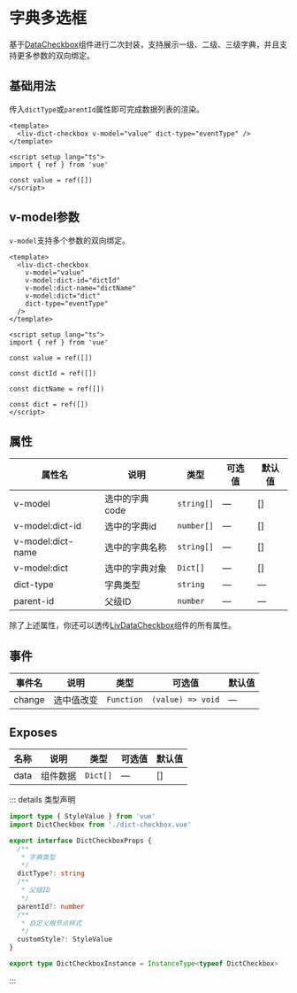 # 字典多选框

基于[DataCheckbox](./data-checkbox.md)组件进行二次封装，支持展示一级、二级、三级字典，并且支持更多参数的双向绑定。

## 基础用法

传入`dictType`或`parentId`属性即可完成数据列表的渲染。

```vue
<template>
  <liv-dict-checkbox v-model="value" dict-type="eventType" />
</template>

<script setup lang="ts">
import { ref } from 'vue'

const value = ref([])
</script>
```

## v-model参数

`v-model`支持多个参数的双向绑定。

```vue
<template>
  <liv-dict-checkbox
    v-model="value"
    v-model:dict-id="dictId"
    v-model:dict-name="dictName"
    v-model:dict="dict"
    dict-type="eventType"
  />
</template>

<script setup lang="ts">
import { ref } from 'vue'

const value = ref([])

const dictId = ref([])

const dictName = ref([])

const dict = ref([])
</script>
```

## 属性

| 属性名            | 说明           | 类型       | 可选值 | 默认值 |
| ----------------- | -------------- | ---------- | ------ | ------ |
| v-model           | 选中的字典code | `string[]` | —      | []     |
| v-model:dict-id   | 选中的字典id   | `number[]` | —      | []     |
| v-model:dict-name | 选中的字典名称 | `string[]` | —      | []     |
| v-model:dict      | 选中的字典对象 | `Dict[]`   | —      | []     |
| dict-type         | 字典类型       | `string`   | —      | —      |
| parent-id         | 父级ID         | `number`   | —      | —      |

除了上述属性，你还可以透传[LivDataCheckbox](./data-checkbox.md)组件的所有属性。

## 事件

| 事件名 | 说明       | 类型       | 可选值            | 默认值 |
| ------ | ---------- | ---------- | ----------------- | ------ |
| change | 选中值改变 | `Function` | `(value) => void` | —      |

## Exposes

| 名称 | 说明     | 类型     | 可选值 | 默认值 |
| ---- | -------- | -------- | ------ | ------ |
| data | 组件数据 | `Dict[]` | —      | []     |

::: details 类型声明

```ts
import type { StyleValue } from 'vue'
import DictCheckbox from './dict-checkbox.vue'

export interface DictCheckboxProps {
  /**
   * 字典类型
   */
  dictType?: string
  /**
   * 父级ID
   */
  parentId?: number
  /**
   * 自定义根节点样式
   */
  customStyle?: StyleValue
}

export type DictCheckboxInstance = InstanceType<typeof DictCheckbox>
```

:::
